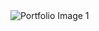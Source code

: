 <html lang="en">
<head>
    <meta charset="UTF-8">
    <meta name="viewport" content="width=device-width, initial-scale=1.0">
    <link rel="stylesheet" href="Portfolio.css">
</head>
<body>
    <div class="gallery">
        <img src="Front Page.png" alt="Portfolio Image 1">
    </div>
</body>
</html>
